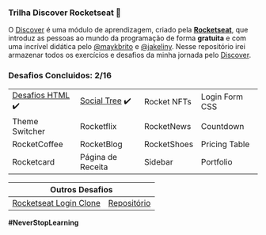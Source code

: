 ### Trilha Discover Rocketseat 🚀

O <a href="https://app.rocketseat.com.br/discover">Discover</a> é uma módulo de aprendizagem, criado pela <a target="_blank" href="https://www.rocketseat.com.br/"><b>Rocketseat</b></a>, que introduz as pessoas ao mundo da programação de forma <b>gratuita</b> e com uma incrível didática pelo <a target="_blank" href="https://github.com/maykbrito/maykbrito">@maykbrito</a> e <a href="https://github.com/jakeliny">@jakeliny</a>. Nesse repositório irei armazenar todos os exercícios e desafios da minha jornada pelo <a href="https://app.rocketseat.com.br/discover">Discover</a>.

### Desafios Concluidos: 2/16

<table>
<tbody>
  <tr>
    <td><a target="_blank" href="https://luizfranzon.github.io/rocketseat-discover/desafios/Desafio%20HTML/01nav.html">Desafios HTML</a> ✔️</td>
    <td><a target="_blank" href="https://luizfranzon.github.io/rocketseat-discover/desafios/Social%20Tree/index.html">Social Tree</a> ✔️</td>
    <td>Rocket NFTs</td>
    <td>Login Form CSS</td>
  </tr>
  <tr>
    <td>Theme Switcher</td>
    <td>Rocketflix</td>
    <td>RocketNews</td>
    <td>Countdown</td>
  </tr>
  <tr>
    <td>RocketCoffee</td>
    <td>RocketBlog</td>
    <td>RocketShoes</td>
    <td>Pricing Table</td>
  </tr>
  <tr>
    <td>Rocketcard</td>
    <td>Página de Receita</td>
    <td>Sidebar</td>
    <td>Portfolio</td>
  </tr>
</tbody>
</table>


<table>
  <thead>
  <tr>
    <th colspan="2">Outros Desafios</th>
  </tr>
</thead>
<tbody>
    <tr>
        <td><a href="https://luizfranzon.github.io/rocketseat-login-UI_Clone/site.html">Rocketseat Login Clone</a></td>
        <td><a href="https://github.com/luizfranzon/rocketseat-login-UI_Clone">Repositório</a></td>
    </tr>
</tbody>
</table>

**#NeverStopLearning**
